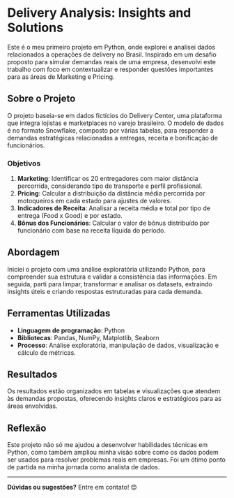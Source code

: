 # Delivery Analysis: Insights and Solutions  

Este é o meu primeiro projeto em Python, onde explorei e analisei dados relacionados a operações de delivery no Brasil. Inspirado em um desafio proposto para simular demandas reais de uma empresa, desenvolvi este trabalho com foco em contextualizar e responder questões importantes para as áreas de Marketing e Pricing.  

## Sobre o Projeto  

O projeto baseia-se em dados fictícios do Delivery Center, uma plataforma que integra lojistas e marketplaces no varejo brasileiro. O modelo de dados é no formato Snowflake, composto por várias tabelas, para responder a demandas estratégicas relacionadas a entregas, receita e bonificação de funcionários.  

### Objetivos  
1. **Marketing**: Identificar os 20 entregadores com maior distância percorrida, considerando tipo de transporte e perfil profissional.  
2. **Pricing**: Calcular a distribuição da distância média percorrida por motoqueiros em cada estado para ajustes de valores.  
3. **Indicadores de Receita**: Analisar a receita média e total por tipo de entrega (Food x Good) e por estado.  
4. **Bônus dos Funcionários**: Calcular o valor de bônus distribuído por funcionário com base na receita líquida do período.  

## Abordagem  

Iniciei o projeto com uma análise exploratória utilizando Python, para compreender sua estrutura e validar a consistência das informações. Em seguida, parti para limpar, transformar e analisar os datasets, extraindo insights úteis e criando respostas estruturadas para cada demanda.

## Ferramentas Utilizadas  
- **Linguagem de programação**: Python  
- **Bibliotecas**: Pandas, NumPy, Matplotlib, Seaborn  
- **Processo**: Análise exploratória, manipulação de dados, visualização e cálculo de métricas.  

## Resultados  

Os resultados estão organizados em tabelas e visualizações que atendem às demandas propostas, oferecendo insights claros e estratégicos para as áreas envolvidas.  

## Reflexão  

Este projeto não só me ajudou a desenvolver habilidades técnicas em Python, como também ampliou minha visão sobre como os dados podem ser usados para resolver problemas reais em empresas. Foi um ótimo ponto de partida na minha jornada como analista de dados.  

---

**Dúvidas ou sugestões?** Entre em contato! 😊  
